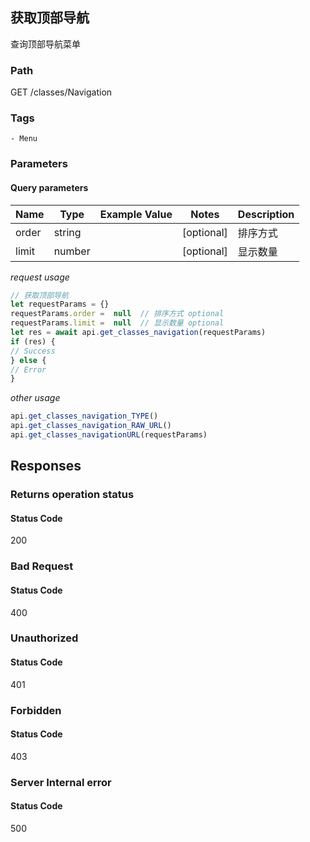 ## 获取顶部导航

查询顶部导航菜单
### Path
GET /classes/Navigation

### Tags
    - Menu
### Parameters

#### Query parameters

| Name | Type | Example Value | Notes | Description |
| ---- | ---- | ------------- | -------- | ----------- |
| order | string |  |  [optional]  | 排序方式 |
| limit | number |  |  [optional]  | 显示数量 |

*request usage*
```javascript
// 获取顶部导航
let requestParams = {}
requestParams.order =  null  // 排序方式 optional
requestParams.limit =  null  // 显示数量 optional
let res = await api.get_classes_navigation(requestParams)
if (res) {
// Success
} else {
// Error
}
```
*other usage*
```javascript
api.get_classes_navigation_TYPE()
api.get_classes_navigation_RAW_URL()
api.get_classes_navigationURL(requestParams)
```

## Responses
### Returns operation status

#### Status Code
200



### Bad Request

#### Status Code
400



### Unauthorized

#### Status Code
401



### Forbidden

#### Status Code
403



### Server Internal error

#### Status Code
500



